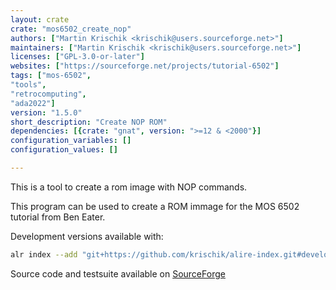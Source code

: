 ```yaml
---
layout: crate
crate: "mos6502_create_nop"
authors: ["Martin Krischik <krischik@users.sourceforge.net>"]
maintainers: ["Martin Krischik <krischik@users.sourceforge.net>"]
licenses: ["GPL-3.0-or-later"]
websites: ["https://sourceforge.net/projects/tutorial-6502"]
tags: ["mos-6502",
"tools",
"retrocomputing",
"ada2022"]
version: "1.5.0"
short_description: "Create NOP ROM"
dependencies: [{crate: "gnat", version: ">=12 & <2000"}]
configuration_variables: []
configuration_values: []

---
```

This is a tool to create a rom image with NOP commands.

This program can be used to create a ROM immage for the MOS 6502 tutorial from Ben Eater.

Development versions available with:

```sh
alr index --add "git+https://github.com/krischik/alire-index.git#develop" --name krischik
``` 

Source code and testsuite available on [SourceForge](https://git.code.sf.net/p/tutorial-6502/git)


